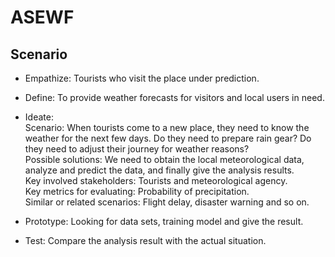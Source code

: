 # ASEWF
## Scenario
* Empathize: Tourists who visit the place under prediction.

* Define: To provide weather forecasts for visitors and local users in need.

* Ideate:  
Scenario: When tourists come to a new place, they need to know the weather for the next few days. Do they need to prepare rain gear? Do they need to adjust their journey for weather reasons?  
Possible solutions: We need to obtain the local meteorological data, analyze and predict the data, and finally give the analysis results.  
Key involved stakeholders: Tourists and meteorological agency.  
Key metrics for evaluating: Probability of precipitation.  
Similar or related scenarios: Flight delay, disaster warning and so on.

* Prototype: Looking for data sets, training model and give the result.

* Test: Compare the analysis result with the actual situation.

